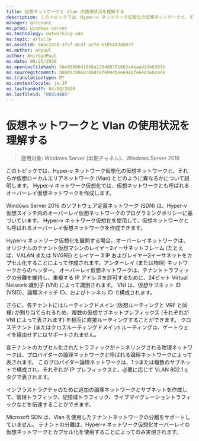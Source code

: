 ```yaml
---
title: 仮想ネットワークと Vlan の使用状況を理解する
description: このトピックでは、Hyper-v ネットワーク仮想化の仮想ネットワークと、それらが仮想ローカルエリアネットワーク (Vlan) とどのように異なるかについて説明します。 Hyper-v ネットワーク仮想化では、仮想ネットワークとも呼ばれるオーバーレイ仮想ネットワークを作成します。
manager: grcusanz
ms.prod: windows-server
ms.technology: networking-sdn
ms.topic: article
ms.assetid: 84ac2458-3fcf-4c4f-acfe-6105443dd83f
ms.author: anpaul
author: AnirbanPaul
ms.date: 08/26/2018
ms.openlocfilehash: 56e90966d38b8a138dd8781863a4eaad1db639fb
ms.sourcegitcommit: b00d7c8968c4adc8f699dbee694afe6ed36bc9de
ms.translationtype: MT
ms.contentlocale: ja-JP
ms.lasthandoff: 04/08/2020
ms.locfileid: "80854485"
---
```

# <a name="understand-the-usage-of-virtual-networks-and-vlans"></a>仮想ネットワークと Vlan の使用状況を理解する

>適用対象: Windows Server (半期チャネル)、Windows Server 2016

このトピックでは、Hyper-v ネットワーク仮想化の仮想ネットワークと、それらが仮想ローカルエリアネットワーク (Vlan) とどのように異なるかについて説明します。 Hyper-v ネットワーク仮想化では、仮想ネットワークとも呼ばれるオーバーレイ仮想ネットワークを作成します。



  
Windows Server 2016 のソフトウェア定義ネットワーク (SDN) は、Hyper-v 仮想スイッチ内のオーバーレイ仮想ネットワークのプログラミングポリシーに基づいています。 Hyper-v ネットワーク仮想化を使用して、仮想ネットワークとも呼ばれるオーバーレイ仮想ネットワークを作成できます。 
  
Hyper-v ネットワーク仮想化を展開する場合、オーバーレイネットワークは、オリジナルのテナント仮想マシンのレイヤー2イーサネットフレーム (たとえば、VXLAN または NVGRE) とレイヤー 3 IP およびレイヤー2イーサネットをカプセル化することによって作成されます。アンダーレイ (または物理) ネットワークからのヘッダー。 オーバーレイ仮想ネットワークは、テナントトラフィックの分離を維持し、重複する IP アドレスを許可するために、24ビット Virtual Network 識別子 (VNI) によって識別されます。 VNI は、仮想サブネット ID (VSID)、論理スイッチ ID、およびトンネル ID で構成されます。  
  
さらに、各テナントにはルーティングドメイン (仮想ルーティングと VRF と同様) が割り当てられるため、複数の仮想サブネットプレフィックス (それぞれが VNI によって表されます) を相互に直接ルーティングすることができます。 クロステナント (またはクロスルーティングドメイン) ルーティングは、ゲートウェイを経由せずにはサポートされません。   
  
各テナントのカプセル化されたトラフィックがトンネリングされる物理ネットワークは、プロバイダーの論理ネットワークと呼ばれる論理ネットワークによって表されます。 このプロバイダー論理ネットワークは、1つまたは複数のサブネットで構成され、それぞれが IP プレフィックスと、必要に応じて VLAN 802.1 q タグで表されます。  
  
インフラストラクチャのために追加の論理ネットワークとサブネットを作成して、管理トラフィック、記憶域トラフィック、ライブマイグレーショントラフィックなどを伝達することができます。  
  
Microsoft SDN は、Vlan を使用したテナントネットワークの分離をサポートしていません。 テナントの分離は、Hyper-v ネットワーク仮想化オーバーレイの仮想ネットワークとカプセル化を使用することによってのみ実現されます。 


